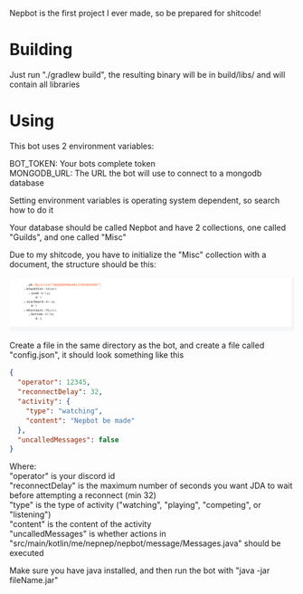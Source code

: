 Nepbot is the first project I ever made, so be prepared for shitcode!

# Building

Just run "./gradlew build", the resulting binary will be in build/libs/ and will contain all libraries

# Using

This bot uses 2 environment variables: 

BOT_TOKEN: Your bots complete token  
MONGODB_URL: The URL the bot will use to connect to a mongodb database

Setting environment variables is operating system dependent, so search how to do it

Your database should be called Nepbot and have 2 collections, one called "Guilds", and one called "Misc"

Due to my shitcode, you have to initialize the "Misc" collection with a document, the structure should be this:

![Document](https://github.com/NepNep21/nepbot/blob/main/.github/document.png?raw=true)

Create a file in the same directory as the bot, and create a file called "config.json", it should look something like this

```json
{
  "operator": 12345,
  "reconnectDelay": 32,
  "activity": {
    "type": "watching",
    "content": "Nepbot be made"
  },
  "uncalledMessages": false
}
```

Where:  
"operator" is your discord id  
"reconnectDelay" is the maximum number of seconds you want JDA to wait before attempting a reconnect (min 32)  
"type" is the type of activity ("watching", "playing", "competing", or "listening")  
"content" is the content of the activity  
"uncalledMessages" is whether actions in "src/main/kotlin/me/nepnep/nepbot/message/Messages.java" should be executed

Make sure you have java installed, and then run the bot with "java -jar fileName.jar"